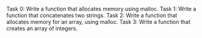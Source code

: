 Task 0: Write a function that allocates memory using malloc.
Task 1: Write a function that concatenates two strings.
Task 2: Write a function that allocates memory for an array, using malloc.
Task 3: Write a function that creates an array of integers.

